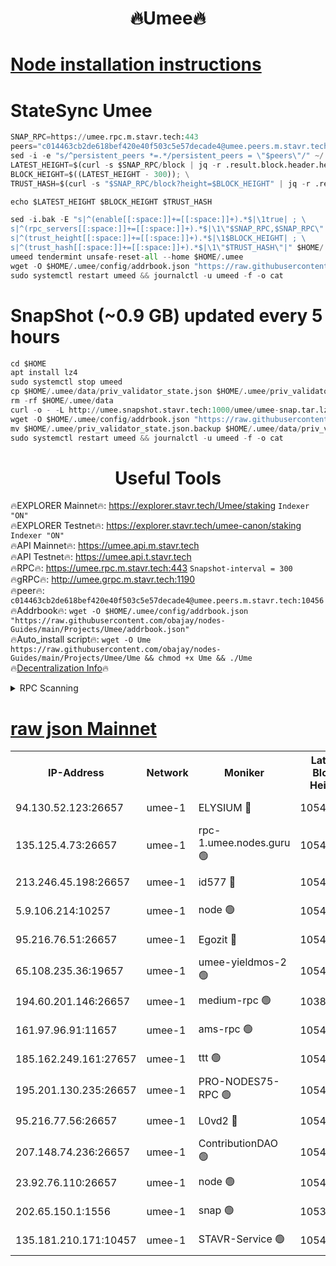 <h1 align="center"> 🔥Umee🔥</h1>


[Node installation instructions](https://github.com/obajay/nodes-Guides/tree/main/Projects/Umee)
=
# StateSync Umee
```python
SNAP_RPC=https://umee.rpc.m.stavr.tech:443
peers="c014463cb2de618bef420e40f503c5e57decade4@umee.peers.m.stavr.tech:10456"
sed -i -e "s/^persistent_peers *=.*/persistent_peers = \"$peers\"/" ~/.umee/config/config.toml
LATEST_HEIGHT=$(curl -s $SNAP_RPC/block | jq -r .result.block.header.height); \
BLOCK_HEIGHT=$((LATEST_HEIGHT - 300)); \
TRUST_HASH=$(curl -s "$SNAP_RPC/block?height=$BLOCK_HEIGHT" | jq -r .result.block_id.hash)

echo $LATEST_HEIGHT $BLOCK_HEIGHT $TRUST_HASH

sed -i.bak -E "s|^(enable[[:space:]]+=[[:space:]]+).*$|\1true| ; \
s|^(rpc_servers[[:space:]]+=[[:space:]]+).*$|\1\"$SNAP_RPC,$SNAP_RPC\"| ; \
s|^(trust_height[[:space:]]+=[[:space:]]+).*$|\1$BLOCK_HEIGHT| ; \
s|^(trust_hash[[:space:]]+=[[:space:]]+).*$|\1\"$TRUST_HASH\"|" $HOME/.umee/config/config.toml
umeed tendermint unsafe-reset-all --home $HOME/.umee
wget -O $HOME/.umee/config/addrbook.json "https://raw.githubusercontent.com/obajay/nodes-Guides/main/Projects/Umee/addrbook.json"
sudo systemctl restart umeed && journalctl -u umeed -f -o cat
```
# SnapShot (~0.9 GB) updated every 5 hours
```python
cd $HOME
apt install lz4
sudo systemctl stop umeed
cp $HOME/.umee/data/priv_validator_state.json $HOME/.umee/priv_validator_state.json.backup
rm -rf $HOME/.umee/data
curl -o - -L http://umee.snapshot.stavr.tech:1000/umee/umee-snap.tar.lz4 | lz4 -c -d - | tar -x -C $HOME/.umee --strip-components 2
wget -O $HOME/.umee/config/addrbook.json "https://raw.githubusercontent.com/obajay/nodes-Guides/main/Projects/Umee/addrbook.json"
mv $HOME/.umee/priv_validator_state.json.backup $HOME/.umee/data/priv_validator_state.json
sudo systemctl restart umeed && journalctl -u umeed -f -o cat
```
 <h1 align="center"> Useful Tools</h1>

🔥EXPLORER Mainnet🔥:      https://explorer.stavr.tech/Umee/staking             `Indexer "ON"` \
🔥EXPLORER Testnet🔥:        https://explorer.stavr.tech/umee-canon/staking      `Indexer "ON"` \
🔥API Mainnet🔥:                   https://umee.api.m.stavr.tech \
🔥API Testnet🔥:                     https://umee.api.t.stavr.tech \
🔥RPC🔥:                           https://umee.rpc.m.stavr.tech:443                     `Snapshot-interval = 300` \
🔥gRPC🔥:                              http://umee.grpc.m.stavr.tech:1190 \
🔥peer🔥:                     `c014463cb2de618bef420e40f503c5e57decade4@umee.peers.m.stavr.tech:10456` \
🔥Addrbook🔥:    ```wget -O $HOME/.umee/config/addrbook.json "https://raw.githubusercontent.com/obajay/nodes-Guides/main/Projects/Umee/addrbook.json"``` \
🔥Auto_install script🔥: ```wget -O Ume https://raw.githubusercontent.com/obajay/nodes-Guides/main/Projects/Umee/Ume && chmod +x Ume && ./Ume``` \
🔥[Decentralization Info](https://github.com/obajay/StateSync-snapshots/tree/main/Projects/Umee/Decentralization)🔥

<details>
<summary>RPC Scanning</summary>

<h2 align="center"> We scan nodes in real time every 4 hours. And we provide the final result of RPC endpoints.
We cannot influence the operation of these nodes in any way. </h2>


```python
If Voting Power is higher than 0 --> then the Node is a validator of the network and may be subject to attack and be a potential threat to the chain.
```
```python
We marked such validators with a red symbol
```

</details>

[raw json Mainnet](https://rpc-check.umeem.stavr.tech/umeem/rpc-umeem-result.json)
=



<table><tr><th>IP-Address</th><th>Network</th><th>Moniker</th><th>Latest Block Height</th><th>Earliest Block Height</th><th>Catching Up</th><th>Tx Index</th><th>Voting Power</th><th>Scan Time</th></tr><tr><td>94.130.52.123:26657</td><td>umee-1</td><td>ELYSIUM 🔴</td><td>10542273</td><td>3216011</td><td>False</td><td>on</td><td>23094767</td><td>2024-02-11T07:21:34.557179916UTC</td></tr><tr><td>135.125.4.73:26657</td><td>umee-1</td><td>rpc-1.umee.nodes.guru 🟢</td><td>10542273</td><td>5167386</td><td>False</td><td>on</td><td>0</td><td>2024-02-11T07:21:34.812276650UTC</td></tr><tr><td>213.246.45.198:26657</td><td>umee-1</td><td>id577 🔴</td><td>10542261</td><td>7100001</td><td>False</td><td>on</td><td>35104887</td><td>2024-02-11T07:20:21.898492706UTC</td></tr><tr><td>5.9.106.214:10257</td><td>umee-1</td><td>node 🟢</td><td>10542269</td><td>7942001</td><td>False</td><td>on</td><td>0</td><td>2024-02-11T07:21:11.355196489UTC</td></tr><tr><td>95.216.76.51:26657</td><td>umee-1</td><td>Egozit 🔴</td><td>10542273</td><td>8262001</td><td>False</td><td>off</td><td>38496724</td><td>2024-02-11T07:21:34.212148598UTC</td></tr><tr><td>65.108.235.36:19657</td><td>umee-1</td><td>umee-yieldmos-2 🟢</td><td>10542254</td><td>9575548</td><td>False</td><td>on</td><td>0</td><td>2024-02-11T07:19:44.702258622UTC</td></tr><tr><td>194.60.201.146:26657</td><td>umee-1</td><td>medium-rpc 🟢</td><td>10388945</td><td>9984137</td><td>False</td><td>on</td><td>0</td><td>2024-02-11T07:20:30.591939186UTC</td></tr><tr><td>161.97.96.91:11657</td><td>umee-1</td><td>ams-rpc 🟢</td><td>10542276</td><td>10352001</td><td>False</td><td>on</td><td>0</td><td>2024-02-11T07:21:55.332189232UTC</td></tr><tr><td>185.162.249.161:27657</td><td>umee-1</td><td>ttt 🟢</td><td>10542268</td><td>10381617</td><td>False</td><td>on</td><td>0</td><td>2024-02-11T07:21:01.638360302UTC</td></tr><tr><td>195.201.130.235:26657</td><td>umee-1</td><td>PRO-NODES75-RPC 🟢</td><td>10542269</td><td>10442269</td><td>False</td><td>on</td><td>0</td><td>2024-02-11T07:21:08.052958588UTC</td></tr><tr><td>95.216.77.56:26657</td><td>umee-1</td><td>L0vd2 🔴</td><td>10542276</td><td>10442276</td><td>False</td><td>off</td><td>37615887</td><td>2024-02-11T07:21:52.944516710UTC</td></tr><tr><td>207.148.74.236:26657</td><td>umee-1</td><td>ContributionDAO 🟢</td><td>10542274</td><td>10484838</td><td>False</td><td>off</td><td>0</td><td>2024-02-11T07:21:41.906501193UTC</td></tr><tr><td>23.92.76.110:26657</td><td>umee-1</td><td>node 🟢</td><td>10542280</td><td>10526001</td><td>False</td><td>on</td><td>0</td><td>2024-02-11T07:22:16.567203592UTC</td></tr><tr><td>202.65.150.1:1556</td><td>umee-1</td><td>snap 🟢</td><td>10538903</td><td>10537740</td><td>False</td><td>on</td><td>0</td><td>2024-02-11T07:21:09.039567375UTC</td></tr><tr><td>135.181.210.171:10457</td><td>umee-1</td><td>STAVR-Service 🟢</td><td>10542274</td><td>10540001</td><td>False</td><td>on</td><td>0</td><td>2024-02-11T07:21:42.274474670UTC</td></tr></table>
